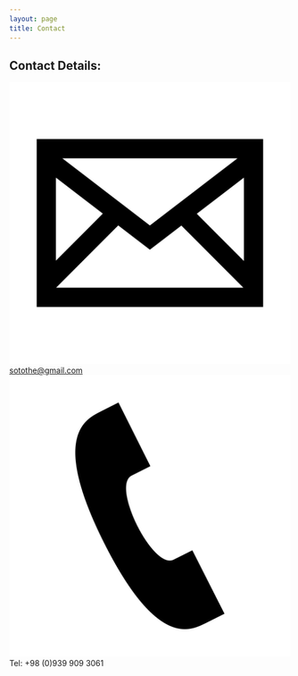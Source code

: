 ```yaml
---
layout: page
title: Contact
---
```



## Contact Details:

<img class="img-icon" src="/public/images/iconmonstr-email-2-icon.svg"> [sotothe@gmail.com](mailto:sotothe@gmail.com) <br />
<img class="img-icon" src="/public/images/iconmonstr-phone-icon.svg"> Tel: +98 (0)939 909 3061 <br />
<!--
<img class="img-icon" src="/public/images/iconmonstr-linkedin-3-icon-black.svg">  [ir.linkedin.com/in/farhad-sotothe-105a50aa](ir.linkedin.com/in/farhad-sotothe-105a50aa)
-->
 <br />

